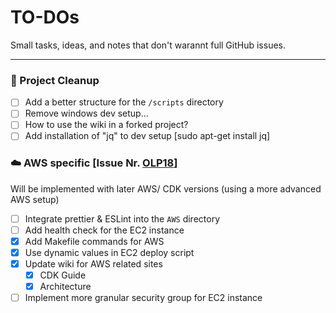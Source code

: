 # TO-DOs

Small tasks, ideas, and notes that don't warannt full GitHub issues.

---

### 🧹 Project Cleanup

- [ ] Add a better structure for the `/scripts` directory
- [ ] Remove windows dev setup...
- [ ] How to use the wiki in a forked project?
- [ ] Add installation of "jq" to dev setup [sudo apt-get install jq]

### ☁️ AWS specific [Issue Nr. [OLP18](https://github.com/Dominicdaniel86/Mursica-FM/issues/80)]

Will be implemented with later AWS/ CDK versions (using a more advanced AWS setup)

- [ ] Integrate prettier & ESLint into the `AWS` directory
- [ ] Add health check for the EC2 instance
- [X] Add Makefile commands for AWS
- [X] Use dynamic values in EC2 deploy script
- [X] Update wiki for AWS related sites
  - [X] CDK Guide
  - [X] Architecture
- [ ] Implement more granular security group for EC2 instance
